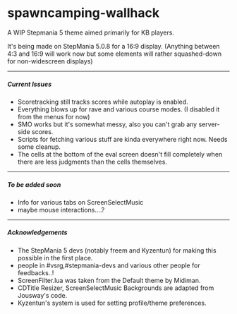 # spawncamping-wallhack
A WIP Stepmania 5 theme aimed primarily for KB players. 

It's being made on StepMania 5.0.8 for a 16:9 display. (Anything between 4:3 and 16:9 will work now but some elements will rather squashed-down for non-widescreen displays)

---
##### Current Issues
* Scoretracking still tracks scores while autoplay is enabled.
* Everything blows up for rave and various course modes. (I disabled it from the menus for now)
* SMO works but it's somewhat messy, also you can't grab any server-side scores.
* Scripts for fetching various stuff are kinda everywhere right now. Needs some cleanup.
* The cells at the bottom of the eval screen doesn't fill completely when there are less judgments than the cells themselves. 

---
##### To be added soon 
* Info for various tabs on ScreenSelectMusic
* maybe mouse interactions....?

---
##### Acknowledgements
* The StepMania 5 devs (notably freem and Kyzentun) for making this possible in the first place.
* people in #vsrg,#stepmania-devs and various other people for feedbacks..!
* ScreenFilter.lua was taken from the Default theme by Midiman.
* CDTitle Resizer, ScreenSelectMusic Backgrounds are adapted from Jousway's code.
* Kyzentun's system is used for setting profile/theme preferences.

